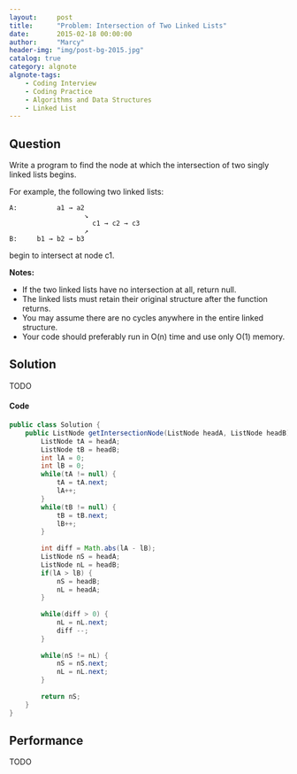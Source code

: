 ```yaml
---
layout:     post
title:      "Problem: Intersection of Two Linked Lists"
date:       2015-02-18 00:00:00
author:     "Marcy"
header-img: "img/post-bg-2015.jpg"
catalog: true
category: algnote
algnote-tags:
    - Coding Interview
    - Coding Practice
    - Algorithms and Data Structures
    - Linked List
---
```


## Question

Write a program to find the node at which the intersection of two singly linked lists begins.


For example, the following two linked lists:

```
A:          a1 → a2
                   ↘
                     c1 → c2 → c3
                   ↗            
B:     b1 → b2 → b3
```

begin to intersect at node c1.

**Notes:**

- If the two linked lists have no intersection at all, return null.
- The linked lists must retain their original structure after the function returns.
- You may assume there are no cycles anywhere in the entire linked structure.
- Your code should preferably run in O(n) time and use only O(1) memory.

## Solution
TODO

#### Code
```java
public class Solution {
    public ListNode getIntersectionNode(ListNode headA, ListNode headB) {
        ListNode tA = headA;
        ListNode tB = headB;
        int lA = 0;
        int lB = 0;
        while(tA != null) {
            tA = tA.next;
            lA++;
        }
        while(tB != null) {
            tB = tB.next;
            lB++;
        }
        
        int diff = Math.abs(lA - lB);
        ListNode nS = headA;
        ListNode nL = headB;
        if(lA > lB) {
            nS = headB;
            nL = headA;
        }
        
        while(diff > 0) {
            nL = nL.next;
            diff --;
        }
        
        while(nS != nL) {
            nS = nS.next;
            nL = nL.next;
        }
        
        return nS;
    }
}
```

## Performance
TODO